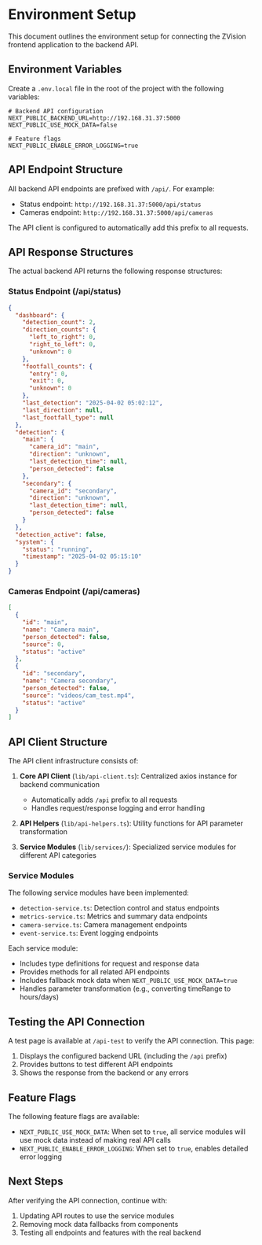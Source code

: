 # Environment Setup

This document outlines the environment setup for connecting the ZVision frontend application to the backend API.

## Environment Variables

Create a `.env.local` file in the root of the project with the following variables:

```
# Backend API configuration
NEXT_PUBLIC_BACKEND_URL=http://192.168.31.37:5000
NEXT_PUBLIC_USE_MOCK_DATA=false

# Feature flags
NEXT_PUBLIC_ENABLE_ERROR_LOGGING=true
```

## API Endpoint Structure

All backend API endpoints are prefixed with `/api/`. For example:
- Status endpoint: `http://192.168.31.37:5000/api/status`
- Cameras endpoint: `http://192.168.31.37:5000/api/cameras`

The API client is configured to automatically add this prefix to all requests.

## API Response Structures

The actual backend API returns the following response structures:

### Status Endpoint (/api/status)

```json
{
  "dashboard": {
    "detection_count": 2,
    "direction_counts": {
      "left_to_right": 0,
      "right_to_left": 0,
      "unknown": 0
    },
    "footfall_counts": {
      "entry": 0,
      "exit": 0,
      "unknown": 0
    },
    "last_detection": "2025-04-02 05:02:12",
    "last_direction": null,
    "last_footfall_type": null
  },
  "detection": {
    "main": {
      "camera_id": "main",
      "direction": "unknown",
      "last_detection_time": null,
      "person_detected": false
    },
    "secondary": {
      "camera_id": "secondary",
      "direction": "unknown",
      "last_detection_time": null,
      "person_detected": false
    }
  },
  "detection_active": false,
  "system": {
    "status": "running",
    "timestamp": "2025-04-02 05:15:10"
  }
}
```

### Cameras Endpoint (/api/cameras)

```json
[
  {
    "id": "main",
    "name": "Camera main",
    "person_detected": false,
    "source": 0,
    "status": "active"
  },
  {
    "id": "secondary",
    "name": "Camera secondary",
    "person_detected": false,
    "source": "videos/cam_test.mp4",
    "status": "active"
  }
]
```

## API Client Structure

The API client infrastructure consists of:

1. **Core API Client** (`lib/api-client.ts`): Centralized axios instance for backend communication
   - Automatically adds `/api` prefix to all requests
   - Handles request/response logging and error handling

2. **API Helpers** (`lib/api-helpers.ts`): Utility functions for API parameter transformation

3. **Service Modules** (`lib/services/`): Specialized service modules for different API categories

### Service Modules

The following service modules have been implemented:

- `detection-service.ts`: Detection control and status endpoints
- `metrics-service.ts`: Metrics and summary data endpoints
- `camera-service.ts`: Camera management endpoints
- `event-service.ts`: Event logging endpoints

Each service module:
- Includes type definitions for request and response data
- Provides methods for all related API endpoints
- Includes fallback mock data when `NEXT_PUBLIC_USE_MOCK_DATA=true`
- Handles parameter transformation (e.g., converting timeRange to hours/days)

## Testing the API Connection

A test page is available at `/api-test` to verify the API connection. This page:

1. Displays the configured backend URL (including the `/api` prefix)
2. Provides buttons to test different API endpoints
3. Shows the response from the backend or any errors

## Feature Flags

The following feature flags are available:

- `NEXT_PUBLIC_USE_MOCK_DATA`: When set to `true`, all service modules will use mock data instead of making real API calls
- `NEXT_PUBLIC_ENABLE_ERROR_LOGGING`: When set to `true`, enables detailed error logging

## Next Steps

After verifying the API connection, continue with:

1. Updating API routes to use the service modules
2. Removing mock data fallbacks from components
3. Testing all endpoints and features with the real backend 